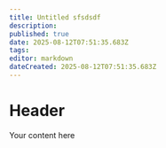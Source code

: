 ```yaml
---
title: Untitled sfsdsdf
description: 
published: true
date: 2025-08-12T07:51:35.683Z
tags: 
editor: markdown
dateCreated: 2025-08-12T07:51:35.683Z
---
```


# Header
Your content here